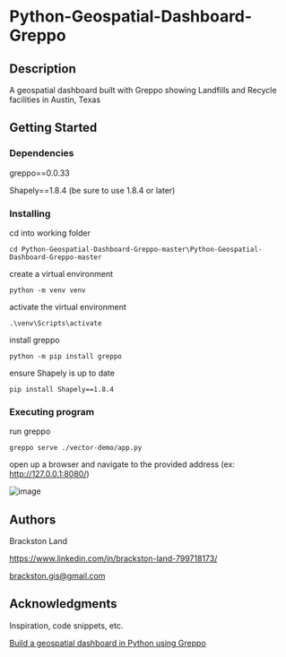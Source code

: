 # Python-Geospatial-Dashboard-Greppo

## Description

A geospatial dashboard built with Greppo showing Landfills and Recycle facilities in Austin, Texas

## Getting Started

### Dependencies

greppo==0.0.33

Shapely==1.8.4 (be sure to use 1.8.4 or later)


### Installing

cd into working folder

```
cd Python-Geospatial-Dashboard-Greppo-master\Python-Geospatial-Dashboard-Greppo-master
```
create a virtual environment

```
python -m venv venv
```
activate the virtual environment

```
.\venv\Scripts\activate
```
install greppo

```
python -m pip install greppo
```
ensure Shapely is up to date

```
pip install Shapely==1.8.4
```


### Executing program

run greppo 

```
greppo serve ./vector-demo/app.py
```

open up a browser and navigate to the provided address (ex:  http://127.0.0.1:8080/)



![image](https://github.com/Brackston-Land/Python-Geospatial-Dashboard-Greppo/assets/147285744/95dbbd3b-bae7-4328-9216-5109c925ab10)



## Authors

Brackston Land 

https://www.linkedin.com/in/brackston-land-799718173/

brackston.gis@gmail.com


## Acknowledgments

Inspiration, code snippets, etc.

[Build a geospatial dashboard in Python using Greppo](https://towardsdatascience.com/build-a-geospatial-dashboard-in-python-using-greppo-60aff44ba6c9)
